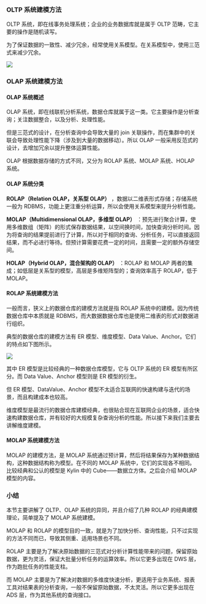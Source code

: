 ### OLTP 系统建模方法

OLTP 系统，即在线事务处理系统；企业的业务数据库就是属于 OLTP 范畴，它主要的操作是随机读写。

为了保证数据的一致性、减少冗余，经常使用关系模型。在关系模型中，使用三范式来减少冗余。

![](https://images.gitbook.cn/a4819a20-ef84-11ea-a374-77fb7954ed83)

### OLAP 系统建模方法

#### **OLAP 系统概述**

OLAP 系统，即在线联机分析系统，数据仓库就属于这一类。它主要操作是分析查询；关注数据整合，以及分析、处理性能。

但是三范式的设计，在分析查询中会导致大量的 join 关联操作，而在集群中的关联会导致处理性能下降（涉及到大量的数据移动）。所以 OLAP
一般采用反范式的设计，去增加冗余以提升整体运算性能。

OLAP 根据数据存储的方式不同，又分为 ROLAP 系统、MOLAP 系统、HOLAP 系统。

#### **OLAP 系统分类**

**ROLAP（Relation OLAP，关系型 OLAP）** ，数据以二维表形式存储；存储系统一般为
RDBMS，功能上更注重分析运算，所以会使用关系模型来提升分析性能。

**MOLAP（Multidimensional OLAP，多维型 OLAP）**
：预先进行聚合计算，使用多维数组（矩阵）的形式保存数据结果，以空间换时间，加快查询分析时间。因为将查询的结果提前进行了计算，所以对于相同的查询、分析任务，可以直接返回结果，而不必进行等待。但预计算需要花费一定的时间，且需要一定的额外存储空间。

**HOLAP（Hybrid OLAP，混合架构的 OLAP）** ：ROLAP 和 MOLAP
两者的集成；如低层是关系型的模型，高层是多维矩阵型的；查询效率高于 ROLAP，低于 MOLAP。

#### **ROLAP 系统建模方法**

一般而言，狭义上的数据仓库的建模方法就是指 ROLAP 系统中的建模。因为传统数据仓库中本质就是
RDBMS，而大数据数据仓库也是使用二维表的形式对数据进行组织。

典型的数据仓库的建模方法有 ER 模型、维度模型、Data Value、Anchor。它们的特点如下图所示。

![](https://images.gitbook.cn/cad2b6f0-ef84-11ea-b2cc-b183c5e37897)

其中 ER 模型是比较经典的一种数据仓库模型，它与 OLTP 系统的 ER 模型有所区分。而 Data Value、Anchor 模型则是 ER
模型的衍生。

但 ER 模型、DataValue、Anchor 模型不太适合互联网的快速构建与迭代的场景，而且构建成本也较高。

维度模型是最流行的数据仓库建模经典，也很贴合现在互联网企业的场景，适合快速构建数据仓库，并有较好的大规模复杂查询分析的性能。所以接下来我们主要去讲解维度建模。

#### **MOLAP 系统建模方法**

MOLAP 的建模方法，是 MOLAP 系统通过预计算，然后将结果保存为某种数据结构，这种数据结构称为模型。在不同的 MOLAP
系统中，它们的实现各不相同。比较经典和公认的模型是 Kylin 中的 Cube——数据立方体。之后会介绍 MOLAP 模型的内容。

### 小结

本节主要讲解了 OLTP、OLAP 系统的异同，并且介绍了几种 ROLAP 的经典建模理论，简单提及了 MOLAP 系统建模。

MOLAP 和 ROLAP 的模型目的一致，就是为了加快分析、查询性能，只不过实现的方法不同而已，导致其侧重、适用场景也不同。

ROLAP 主要是为了解决原始数据的三范式对分析计算性能带来的问题，保留原始数据，更为灵活，保证大批量分析任务的运算效率。所以它更多出现在 DWS
层，作为跑批任务的性能支柱。

而 MOLAP 主要是为了解决对数据的多维度快速分析，更适用于业务系统、报表工具对结果表的分析查询，一般不保留原始数据，不太灵活。所以它更多出现在 ADS
层，作为其他系统的查询接口。

